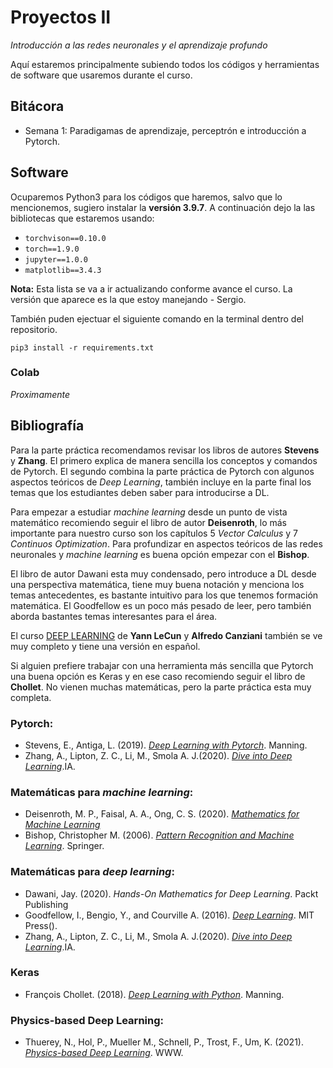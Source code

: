 # Proyectos II
*Introducción a las redes neuronales y el aprendizaje profundo*

Aquí estaremos principalmente subiendo todos los códigos y herramientas de software que usaremos durante el curso.

## Bitácora

* Semana 1: Paradigamas de aprendizaje, perceptrón e introducción a Pytorch.

## Software
Ocuparemos Python3 para los códigos que haremos, salvo que lo mencionemos, sugiero instalar la **versión 3.9.7**. A continuación dejo la las bibliotecas que estaremos usando:

* ``torchvison==0.10.0``
* ``torch==1.9.0``
* ``jupyter==1.0.0``
* ``matplotlib==3.4.3``

**Nota:** Esta lista se va a ir actualizando conforme avance el curso. La versión que aparece es la que estoy manejando - Sergio.

También puden ejectuar el siguiente comando en la terminal dentro del repositorio.

``pip3 install -r requirements.txt``

### Colab 
*Proximamente*

## Bibliografía

Para la parte práctica recomendamos revisar los libros de autores **Stevens** y **Zhang**. El primero explica de manera sencilla los conceptos y comandos de Pytorch. El segundo combina la parte práctica de Pytorch con algunos aspectos teóricos de *Deep Learning*, también incluye en la parte final los temas que los estudiantes deben saber para introducirse a DL. 

Para empezar a estudiar *machine learning* desde un punto de vista matemático recomiendo seguir el libro de autor **Deisenroth**, lo más importante para nuestro curso son los capítulos 5 *Vector Calculus* y 7 *Continuos Optimization*. Para profundizar en aspectos teóricos de las redes neuronales y *machine learning* es buena opción empezar con el **Bishop**.

El libro de autor Dawani esta muy condensado, pero introduce a DL desde una perspectiva matemática, tiene muy buena notación y menciona los temas antecedentes, es bastante intuitivo para los que tenemos formación matemática. El Goodfellow es un poco más pesado de leer, pero también aborda bastantes temas interesantes para el área.

El curso [DEEP LEARNING](https://atcold.github.io/pytorch-Deep-Learning/) de **Yann LeCun** y **Alfredo Canziani** también se ve muy completo y tiene una versión en español.

Si alguien prefiere trabajar con una herramienta más sencilla que Pytorch una buena opción es Keras y en ese caso recomiendo seguir el libro de **Chollet**. No vienen muchas matemáticas, pero la parte práctica esta muy completa.

### Pytorch:
* Stevens, E., Antiga, L. (2019). [*Deep Learning with Pytorch*](https://pytorch.org/assets/deep-learning/Deep-Learning-with-PyTorch.pdf). Manning.
* Zhang, A., Lipton, Z. C., Li, M., Smola A. J.(2020). [*Dive into Deep Learning*](https://d2l.ai).IA.

### Matemáticas para *machine learning*:
* Deisenroth, M. P., Faisal, A. A., Ong, C. S. (2020). [*Mathematics for Machine Learning*](https://mml-book.github.io/book/mml-book.pdf)
* Bishop, Christopher M. (2006). [*Pattern Recognition and Machine Learning*](http://users.isr.ist.utl.pt/~wurmd/Livros/school/Bishop%20-%20Pattern%20Recognition%20And%20Machine%20Learning%20-%20Springer%20%202006.pdf). Springer.

### Matemáticas para *deep learning*:
* Dawani, Jay. (2020). *Hands-On Mathematics for Deep Learning*. Packt Publishing
* Goodfellow, I., Bengio, Y., and Courville A. (2016). [*Deep Learning*](https://www.deeplearningbook.org). MIT Press().
* Zhang, A., Lipton, Z. C., Li, M., Smola A. J.(2020). [*Dive into Deep Learning*](https://d2l.ai).IA.

### Keras
* François Chollet. (2018). [*Deep Learning with Python*](https://tanthiamhuat.files.wordpress.com/2018/03/deeplearningwithpython.pdf). Manning.

### Physics-based Deep Learning:
* Thuerey, N., Hol, P., Mueller M., Schnell, P., Trost, F., Um, K. (2021). [*Physics-based Deep Learning*](https://physicsbaseddeeplearning.org). WWW.


